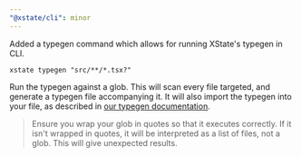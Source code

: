 ```yaml
---
"@xstate/cli": minor
---
```


Added a typegen command which allows for running XState's typegen in CLI.

`xstate typegen "src/**/*.tsx?"`

Run the typegen against a glob. This will scan every file targeted, and generate a typegen file accompanying it. It will also import the typegen into your file, as described in [our typegen documentation](https://xstate.js.org/docs/guides/typescript.html#typegen-with-the-vscode-extension).

> Ensure you wrap your glob in quotes so that it executes correctly. If it isn't wrapped in quotes, it will be interpreted as a list of files, not a glob. This will give unexpected results.
